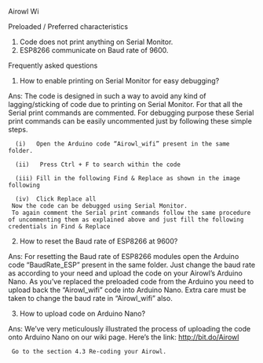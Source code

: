Airowl Wi

Preloaded / Preferred characteristics

1.	Code does not print anything on Serial Monitor.
2.	ESP8266 communicate on Baud rate of 9600.

Frequently asked questions

1.	How to enable printing on Serial Monitor for easy debugging?

Ans: The code is designed in such a way to avoid any kind of lagging/sticking of code due to printing on Serial Monitor. For that all      the Serial print commands are commented. For debugging purpose these Serial print commands can be easily uncommented just by          following these simple steps.
      
      (i)	Open the Arduino code “Airowl_wifi” present in the same folder.
      
      (ii)	 Press Ctrl + F to search within the code
      
      (iii)	Fill in the following Find & Replace as shown in the image following
 
      (iv)	Click Replace all
     Now the code can be debugged using Serial Monitor. 
     To again comment the Serial print commands follow the same procedure of uncommenting them as explained above and just fill the following credentials in Find & Replace
 
2.	How to reset the Baud rate of ESP8266 at 9600?

Ans: For resetting the Baud rate of ESP8266 modules open the Arduino code “BaudRate_ESP” present in the same folder. Just change the       baud rate as according to your need and upload the code on your Airowl’s Arduino Nano.
     As you’ve replaced the preloaded code from the Arduino you need to upload back the “Airowl_wifi” code into Arduino Nano. Extra care must be taken to change the baud rate in “Airowl_wifi” also.

3.	How to upload code on Arduino Nano?

Ans: We’ve very meticulously illustrated the process of uploading the code onto Arduino Nano on our wiki page. Here’s the link:            http://bit.do/Airowl

     Go to the section 4.3 Re-coding your Airowl.




